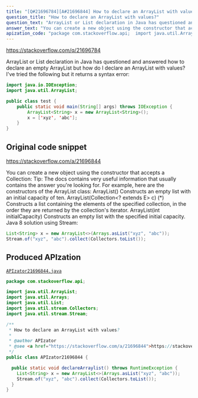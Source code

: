 ```yaml
---
title: "[Q#21696784][A#21696844] How to declare an ArrayList with values?"
question_title: "How to declare an ArrayList with values?"
question_text: "ArrayList or List declaration in Java has questioned and answered how to declare an empty ArrayList but how do I declare an ArrayList with values? I've tried the following but it returns a syntax error:"
answer_text: "You can create a new object using the constructor that accepts a Collection: Tip: The docs contains very useful information that usually contains the answer you're looking for. For example, here are the constructors of the ArrayList class: ArrayList() Constructs an empty list with an initial capacity of ten. ArrayList(Collection<? extends E> c) (*) Constructs a list containing the elements of the specified collection, in the order they are returned by the collection's iterator. ArrayList(int initialCapacity) Constructs an empty list with the specified initial capacity. Java 8 solution using Stream:"
apization_code: "package com.stackoverflow.api;  import java.util.ArrayList; import java.util.Arrays; import java.util.List; import java.util.stream.Collectors; import java.util.stream.Stream;  /**  * How to declare an ArrayList with values?  *  * @author APIzator  * @see <a href=\"https://stackoverflow.com/a/21696844\">https://stackoverflow.com/a/21696844</a>  */ public class APIzator21696844 {    public static void declareArraylist() throws RuntimeException {     List<String> x = new ArrayList<>(Arrays.asList(\"xyz\", \"abc\"));     Stream.of(\"xyz\", \"abc\").collect(Collectors.toList());   } }"
---
```


https://stackoverflow.com/q/21696784

ArrayList or List declaration in Java has questioned and answered how to declare an empty ArrayList but how do I declare an ArrayList with values?
I&#x27;ve tried the following but it returns a syntax error:


```java
import java.io.IOException;
import java.util.ArrayList;

public class test {
    public static void main(String[] args) throws IOException {
        ArrayList<String> x = new ArrayList<String>();
        x = ['xyz', 'abc'];
    }
}
```


## Original code snippet

https://stackoverflow.com/a/21696844

You can create a new object using the constructor that accepts a Collection:
Tip: The docs contains very useful information that usually contains the answer you&#x27;re looking for. For example, here are the constructors of the ArrayList class:
ArrayList()
Constructs an empty list with an initial capacity of ten.
ArrayList(Collection&lt;? extends E&gt; c) (*)
Constructs a list containing the elements of the specified collection, in the order they are returned by the collection&#x27;s iterator.
ArrayList(int initialCapacity)
Constructs an empty list with the specified initial capacity.
Java 8 solution using Stream:

```java
List<String> x = new ArrayList<>(Arrays.asList("xyz", "abc"));
Stream.of("xyz", "abc").collect(Collectors.toList());
```

## Produced APIzation

[`APIzator21696844.java`](https://github.com/pasqualesalza/apization-temp-data/raw/master/apizations/java/APIzator21696844.java)

```java
package com.stackoverflow.api;

import java.util.ArrayList;
import java.util.Arrays;
import java.util.List;
import java.util.stream.Collectors;
import java.util.stream.Stream;

/**
 * How to declare an ArrayList with values?
 *
 * @author APIzator
 * @see <a href="https://stackoverflow.com/a/21696844">https://stackoverflow.com/a/21696844</a>
 */
public class APIzator21696844 {

  public static void declareArraylist() throws RuntimeException {
    List<String> x = new ArrayList<>(Arrays.asList("xyz", "abc"));
    Stream.of("xyz", "abc").collect(Collectors.toList());
  }
}

```